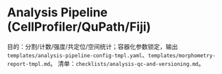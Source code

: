 # Analysis Pipeline (CellProfiler/QuPath/Fiji)

目的：分割/计数/强度/共定位/空间统计；容器化参数锁定，输出 `templates/analysis-pipeline-config-tmpl.yaml`、`templates/morphometry-report-tmpl.md`。
清单：`checklists/analysis-qc-and-versioning.md`。
